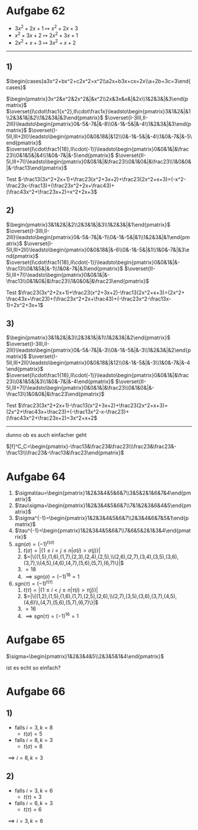 # Aufgabe 62
- $3x^2+2x+1\mapsto x^2+2x+3$
- $x^2+3x+2\mapsto2x^2+3x+1$
- $2x^2+x+3\mapsto3x^2+x+2$

---

## 1)
$\begin{cases}a3x^2+bx^2+c2x^2=x^2\\a2x+b3x+cx=2x\\a+2b+3c=3\end{cases}$

$\begin{pmatrix}3x^2&x^2&2x^2&|&x^2\\2x&3x&x&|&2x\\1&2&3&|&3\end{pmatrix}$
$\overset{I\cdot\frac1{x^2},II\cdot\frac1x}\leadsto\begin{pmatrix}3&1&2&|&1\\2&3&1&|&2\\1&2&3&|&3\end{pmatrix}$
$\overset{I-3III,II-2III}\leadsto\begin{pmatrix}0&-5&-7&|&-8\\0&-1&-5&|&-4\\1&2&3&|&3\end{pmatrix}$
$\overset{I-5II,III+2II}\leadsto\begin{pmatrix}0&0&18&|&12\\0&-1&-5&|&-4\\1&0&-7&|&-5\end{pmatrix}$
$\overset{I\cdot\frac1{18},II\cdot(-1)}\leadsto\begin{pmatrix}0&0&1&|&\frac23\\0&1&5&|&4\\1&0&-7&|&-5\end{pmatrix}$
$\overset{II-5I,III+7I}\leadsto\begin{pmatrix}0&0&1&|&\frac23\\0&1&0&|&\frac23\\1&0&0&|&-\frac13\end{pmatrix}$

Test
$-\frac13(3x^2+2x+1)+\frac23(x^2+3x+2)+\frac23(2x^2+x+3)=(-x^2-\frac23x-\frac13)+(\frac23x^2+2x+\frac43)+(\frac43x^2+\frac23x+2)=x^2+2x+3$

## 2)
$\begin{pmatrix}3&1&2&|&2\\2&3&1&|&3\\1&2&3&|&1\end{pmatrix}$
$\overset{I-3III,II-2III}\leadsto\begin{pmatrix}0&-5&-7&|&-1\\0&-1&-5&|&1\\1&2&3&|&1\end{pmatrix}$
$\overset{I-5II,III+2II}\leadsto\begin{pmatrix}0&0&18&|&-6\\0&-1&-5&|&1\\1&0&-7&|&3\end{pmatrix}$
$\overset{I\cdot\frac1{18},II\cdot(-1)}\leadsto\begin{pmatrix}0&0&1&|&-\frac13\\0&1&5&|&-1\\1&0&-7&|&3\end{pmatrix}$
$\overset{II-5I,III+7I}\leadsto\begin{pmatrix}0&0&1&|&-\frac13\\0&1&0&|&\frac23\\1&0&0&|&\frac23\end{pmatrix}$

Test
$\frac23(3x^2+2x+1)+\frac23(x^2+3x+2)-\frac13(2x^2+x+3)=(2x^2+
\frac43x+\frac23)+(\frac23x^2+2x+\frac43)+(-\frac23x^2-\frac13x-1)=2x^2+3x+1$

## 3)
$\begin{pmatrix}3&1&2&|&3\\2&3&1&|&1\\1&2&3&|&2\end{pmatrix}$
$\overset{I-3III,II-2III}\leadsto\begin{pmatrix}0&-5&-7&|&-3\\0&-1&-5&|&-3\\1&2&3&|&2\end{pmatrix}$
$\overset{I-5II,III+2II}\leadsto\begin{pmatrix}0&0&18&|&12\\0&-1&-5&|&-3\\1&0&-7&|&-4\end{pmatrix}$
$\overset{I\cdot\frac1{18},II\cdot(-1)}\leadsto\begin{pmatrix}0&0&1&|&\frac23\\0&1&5&|&3\\1&0&-7&|&-4\end{pmatrix}$
$\overset{II-5I,III+7I}\leadsto\begin{pmatrix}0&0&1&|&\frac23\\0&1&0&|&-\frac13\\1&0&0&|&\frac23\end{pmatrix}$

Test
$\frac23(3x^2+2x+1)-\frac13(x^2+3x+2)+\frac23(2x^2+x+3)=(2x^2+\frac43x+\frac23)+(-\frac13x^2-x-\frac23)+(\frac43x^2+\frac23x+2)=3x^2+x+2$


---

dunno ob es auch einfacher geht

$[f]^C_C=\begin{pmatrix}-\frac13&\frac23&\frac23\\\frac23&\frac23&-\frac13\\\frac23&-\frac13&\frac23\end{pmatrix}$

# Aufgabe 64
1. $\sigma\tau=\begin{pmatrix}1&2&3&4&5&6&7\\3&5&2&1&6&7&4\end{pmatrix}$
2. $\tau\sigma=\begin{pmatrix}1&2&3&4&5&6&7\\7&1&2&3&6&4&5\end{pmatrix}$
3. $\sigma^{-1}=\begin{pmatrix}1&2&3&4&5&6&7\\2&3&4&6&7&5&1\end{pmatrix}$
4. $\tau^{-1}=\begin{pmatrix}1&2&3&4&5&6&7\\7&6&5&2&1&3&4\end{pmatrix}$
5. $sgn(\sigma)=(-1)^{t(\sigma)}$
   1. $t(\sigma)=|\{1\leq i<j\leq n|\sigma(i)>\sigma(j)\}|$
   2. $=|\{(1,5),(1,6),(1,7),(2,3),(2,4),(2,5),\\(2,6),(2,7),(3,4),(3,5),(3,6),(3,7),\\(4,5),(4,6),(4,7),(5,6),(5,7),(6,7)\}|$
   3. $=18$
   4. $\implies sgn(\sigma)=(-1)^{18}=1$
6. $sgn(\tau)=(-1)^{t(\tau)}$
   1. $t(\tau)=|\{1\leq i<j\leq n|\tau(i)>\tau(j)\}|$
   2. $=|\{(1,2),(1,5),(1,6),(1,7),(2,5),(2,6),\\(2,7),(3,5),(3,6),(3,7),(4,5),(4,6)\\,(4,7),(5,6),(5,7),(6,7)\}|$
   3. $=16$
   4. $\implies sgn(\tau)=(-1)^{16}=1$

# Aufgabe 65
$\sigma=\begin{pmatrix}1&2&3&4&5\\2&3&5&1&4\end{pmatrix}$

ist es echt so einfach?

# Aufgabe 66
## 1)
- falls $i=3,k=8$
  - $t(\sigma)=5$
- falls $i=8,k=3$
  - $t(\sigma)=8$

$\implies i=8,k=3$

## 2)
- falls $i=3,k=6$
  - $t(\tau)=3$
- falls $i=6,k=3$
  - $t(\tau)=6$

$\implies i=3,k=6$